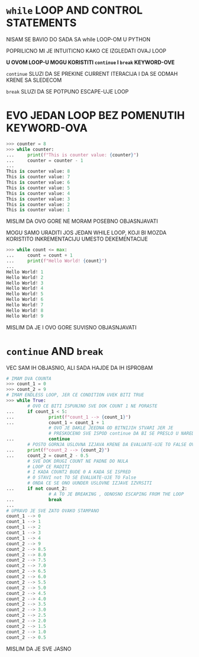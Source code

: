 # `while` LOOP AND CONTROL STATEMENTS

NISAM SE BAVIO DO SADA SA while LOOP-OM U PYTHON

POPRILICNO MI JE INTUITICNO KAKO CE IZGLEDATI OVAJ LOOP

**U OVOM LOOP-U MOGU KORISTITI `continue` I `break` KEYWORD-OVE**

`continue` SLUZI DA SE PREKINE CURRENT ITERACIJA I DA SE ODMAH KRENE SA SLEDECOM

`break` SLUZI DA SE POTPUNO ESCAPE-UJE LOOP

# EVO JEDAN LOOP BEZ POMENUTIH KEYWORD-OVA

```py
>>> counter = 8
>>> while counter:
...     print(f"This is counter value: {counter}")
...     counter = counter - 1
... 
This is counter value: 8
This is counter value: 7
This is counter value: 6
This is counter value: 5
This is counter value: 4
This is counter value: 3
This is counter value: 2
This is counter value: 1
```

MISLIM DA OVO GORE NE MORAM POSEBNO OBJASNJAVATI

MOGU SAMO URADITI JOS JEDAN WHILE LOOP, KOJI BI MOZDA KORISTITO INKREMENTACIJU UMESTO DEKEMENTACIJE

```py
>>> while count <= max:
...     count = count + 1
...     print(f"Hello World! {count}")
... 
Hello World! 1
Hello World! 2
Hello World! 3
Hello World! 4
Hello World! 5
Hello World! 6
Hello World! 7
Hello World! 8
Hello World! 9
```

MISLIM DA JE I OVO GORE SUVISNO OBJASNJAVATI

# `continue` AND `break`

VEC SAM IH OBJASNIO, ALI SADA HAJDE DA IH ISPROBAM

```py
# IMAM DVA COUNTA
>>> count_1 = 0
>>> count_2 = 9
# IMAM ENDLESS LOOP, JER CE CONDITION UVEK BITI TRUE
>>> while True:
        # OVO CE BITI ISPUNJNO SVE DOK COUNT 1 NE PORASTE
...     if count_1 < 5:
...             print(f"count_1 --> {count_1}")
...             count_1 = count_1 + 1
                # OVO JE DAKLE JEEDNA OD BITNIJIH STVARI JER JE
                # PRESKOCENO SVE ISPOD continue DA BI SE PRESLO U NAREDNU ITERACIJU
...             continue
        # POSTO GORNJA USLOVNA IZJAVA KRENE DA EVALUATE-UJE TO FALSE OVO SLEDECE CE SE IZVRSVATI
...     print(f"count_2 --> {count_2}")
...     count_2 = count_2 - 0.5
        # SVE DOK DRUGI COUNT NE PADNE DO NULA
        # LOOP CE RADITI
        # I KADA COUNT2 BUDE 0 A KADA SE ISPRED
        # 0 STAVI not TO SE EVALUATE-UJE TO False
        # ONDA CE SE ONO UUNDER USLOVNE IZJAVE IZVRSITI
...     if not count_2:
                # A TO JE BREAKING , ODNOSNO ESCAPING FROM THE LOOP
...             break
... 
# UPRAVO JE SVE ZATO OVAKO STAMPANO
count_1 --> 0
count_1 --> 1
count_1 --> 2
count_1 --> 3
count_1 --> 4
count_2 --> 9
count_2 --> 8.5
count_2 --> 8.0
count_2 --> 7.5
count_2 --> 7.0
count_2 --> 6.5
count_2 --> 6.0
count_2 --> 5.5
count_2 --> 5.0
count_2 --> 4.5
count_2 --> 4.0
count_2 --> 3.5
count_2 --> 3.0
count_2 --> 2.5
count_2 --> 2.0
count_2 --> 1.5
count_2 --> 1.0
count_2 --> 0.5
```

MISLIM DA JE SVE JASNO